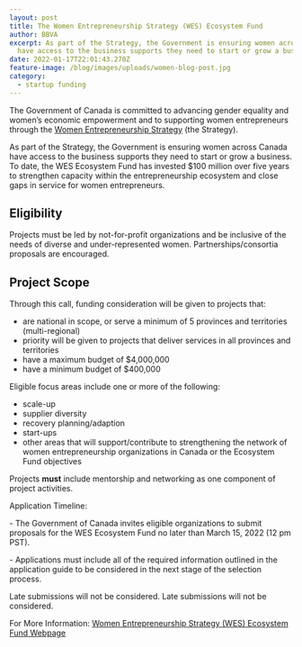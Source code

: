 ```yaml
---
layout: post
title: The Women Entrepreneurship Strategy (WES) Ecosystem Fund
author: BBVA
excerpt: As part of the Strategy, the Government is ensuring women across Canada
  have access to the business supports they need to start or grow a business.
date: 2022-01-17T22:01:43.270Z
feature-image: /blog/images/uploads/women-blog-post.jpg
category:
  - startup funding
---
```

The Government of Canada is committed to advancing gender equality and women’s economic empowerment and to supporting women entrepreneurs through the [Women Entrepreneurship Strategy](https://www.ic.gc.ca/eic/site/107.nsf/eng/home) (the Strategy).

As part of the Strategy, the Government is ensuring women across Canada have access to the business supports they need to start or grow a business. To date, the WES Ecosystem Fund has invested $100 million over five years to strengthen capacity within the entrepreneurship ecosystem and close gaps in service for women entrepreneurs.

## Eligibility

Projects must be led by not-for-profit organizations and be inclusive of the needs of diverse and under-represented women. Partnerships/consortia proposals are encouraged.

## Project Scope

Through this call, funding consideration will be given to projects that:

* are national in scope, or serve a minimum of 5 provinces and territories (multi-regional)
* priority will be given to projects that deliver services in all provinces and territories
* have a maximum budget of $4,000,000
* have a minimum budget of $400,000

Eligible focus areas include one or more of the following:

* scale-up
* supplier diversity
* recovery planning/adaption
* start-ups
* other areas that will support/contribute to strengthening the network of women entrepreneurship organizations in Canada or the Ecosystem Fund objectives

Projects **must** include mentorship and networking as one component of project activities.

Application Timeline:

\- The Government of Canada invites eligible organizations to submit proposals for the WES Ecosystem Fund no later than March 15, 2022 (12 pm PST).

\- Applications must include all of the required information outlined in the application guide to be considered in the next stage of the selection process.

Late submissions will not be considered. Late submissions will not be considered.

For More Information: [Women Entrepreneurship Strategy (WES) Ecosystem Fund Webpage](https://ised-isde.canada.ca/site/wes-ecosystem-fund/en)